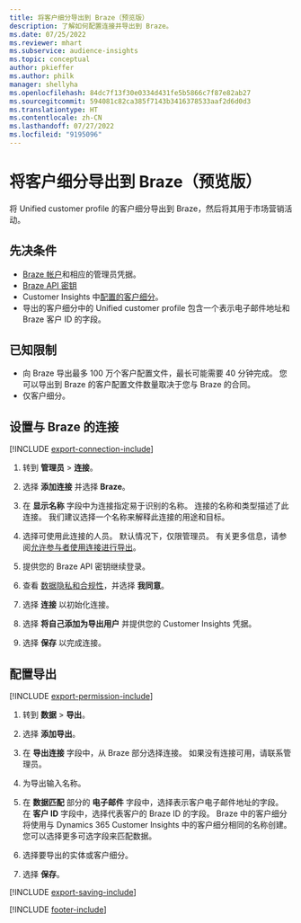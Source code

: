 ```yaml
---
title: 将客户细分导出到 Braze（预览版）
description: 了解如何配置连接并导出到 Braze。
ms.date: 07/25/2022
ms.reviewer: mhart
ms.subservice: audience-insights
ms.topic: conceptual
author: pkieffer
ms.author: philk
manager: shellyha
ms.openlocfilehash: 84dc7f13f30e0334d431fe5b5866c7f87e82ab27
ms.sourcegitcommit: 594081c82ca385f7143b3416378533aaf2d6d0d3
ms.translationtype: HT
ms.contentlocale: zh-CN
ms.lasthandoff: 07/27/2022
ms.locfileid: "9195096"
---
```

# <a name="export-segments-to-braze-preview"></a>将客户细分导出到 Braze（预览版）

将 Unified customer profile 的客户细分导出到 Braze，然后将其用于市场营销活动。

## <a name="prerequisites"></a>先决条件

- [Braze 帐户](https://www.braze.com/)和相应的管理员凭据。
- [Braze API 密钥](https://www.braze.com/docs/api/basics/)
- Customer Insights 中[配置的客户细分](segments.md)。
- 导出的客户细分中的 Unified customer profile 包含一个表示电子邮件地址和 Braze 客户 ID 的字段。

## <a name="known-limitations"></a>已知限制

- 向 Braze 导出最多 100 万个客户配置文件，最长可能需要 40 分钟完成。 您可以导出到 Braze 的客户配置文件数量取决于您与 Braze 的合同。
- 仅客户细分。

## <a name="set-up-connection-to-braze"></a>设置与 Braze 的连接

[!INCLUDE [export-connection-include](includes/export-connection-admn.md)]

1. 转到 **管理员** > **连接**。

1. 选择 **添加连接** 并选择 **Braze**。

1. 在 **显示名称** 字段中为连接指定易于识别的名称。 连接的名称和类型描述了此连接。 我们建议选择一个名称来解释此连接的用途和目标。

1. 选择可使用此连接的人员。 默认情况下，仅限管理员。 有关更多信息，请参阅[允许参与者使用连接进行导出](connections.md#allow-contributors-to-use-a-connection-for-exports)。

1. 提供您的 Braze API 密钥继续登录。

1. 查看 [数据隐私和合规性](connections.md#data-privacy-and-compliance)，并选择 **我同意**。

1. 选择 **连接** 以初始化连接。

1. 选择 **将自己添加为导出用户** 并提供您的 Customer Insights 凭据。

1. 选择 **保存** 以完成连接。

## <a name="configure-an-export"></a>配置导出

[!INCLUDE [export-permission-include](includes/export-permission.md)]

1. 转到 **数据** > **导出**。

1. 选择 **添加导出**。

1. 在 **导出连接** 字段中，从 Braze 部分选择连接。 如果没有连接可用，请联系管理员。

1. 为导出输入名称。

1. 在 **数据匹配** 部分的 **电子邮件** 字段中，选择表示客户电子邮件地址的字段。 在 **客户 ID** 字段中，选择代表客户的 Braze ID 的字段。 Braze 中的客户细分将使用与 Dynamics 365 Customer Insights 中的客户细分相同的名称创建。 您可以选择更多可选字段来匹配数据。

1. 选择要导出的实体或客户细分。

1. 选择 **保存**。

[!INCLUDE [export-saving-include](includes/export-saving.md)]

[!INCLUDE [footer-include](includes/footer-banner.md)]
